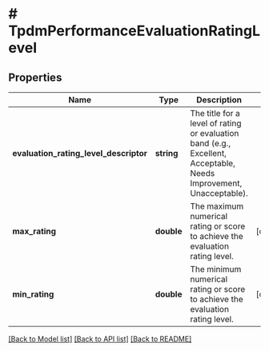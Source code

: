 # # TpdmPerformanceEvaluationRatingLevel

## Properties

Name | Type | Description | Notes
------------ | ------------- | ------------- | -------------
**evaluation_rating_level_descriptor** | **string** | The title for a level of rating or evaluation band (e.g., Excellent, Acceptable, Needs Improvement, Unacceptable). |
**max_rating** | **double** | The maximum numerical rating or score to achieve the evaluation rating level. | [optional]
**min_rating** | **double** | The minimum numerical rating or score to achieve the evaluation rating level. | [optional]

[[Back to Model list]](../../README.md#models) [[Back to API list]](../../README.md#endpoints) [[Back to README]](../../README.md)
